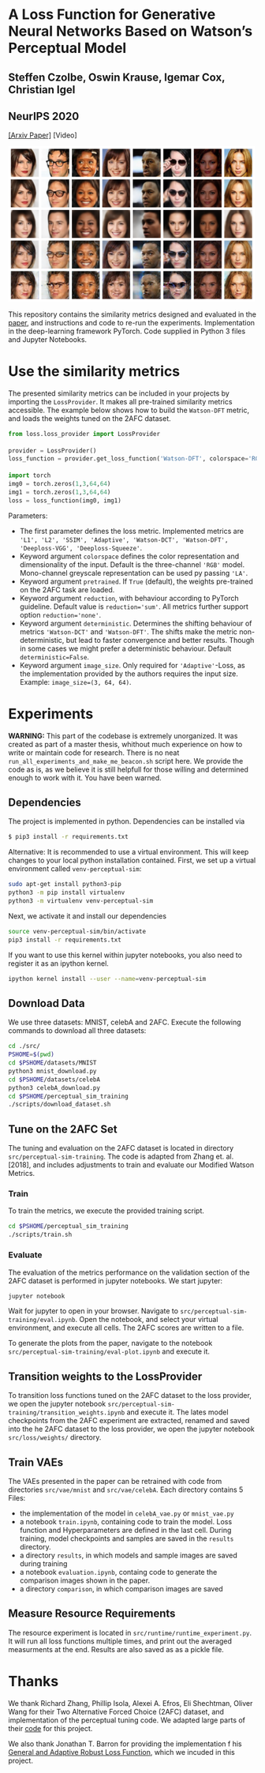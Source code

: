 # A Loss Function for Generative Neural Networks Based on Watson’s Perceptual Model

## Steffen Czolbe, Oswin Krause, Igemar Cox, Christian Igel
## NeurIPS 2020

[[Arxiv Paper]](https://arxiv.org/abs/2006.15057) [Video]

<img src='./img/titleimage.png' width=500>

This repository contains the similarity metrics designed and evaluated in the [paper](https://arxiv.org/abs/2006.15057), and instructions and code to re-run the experiments. Implementation in the deep-learning framework PyTorch. Code supplied in Python 3 files and Jupyter Notebooks.

# Use the similarity metrics

The presented similarity metrics can be included in your projects by importing the ``LossProvider``. It makes all pre-trained similarity metrics accessible. The example below shows how to build the ``Watson-DFT`` metric, and loads the weights tuned on the 2AFC dataset. 

```python
from loss.loss_provider import LossProvider

provider = LossProvider()
loss_function = provider.get_loss_function('Watson-DFT', colorspace='RGB', pretrained=True, reduction='sum')

import torch
img0 = torch.zeros(1,3,64,64)
img1 = torch.zeros(1,3,64,64)
loss = loss_function(img0, img1)
```

Parameters:

* The first parameter defines the loss metric. Implemented metrics are ``'L1', 'L2', 'SSIM', 'Adaptive', 'Watson-DCT', 'Watson-DFT', 'Deeploss-VGG', 'Deeploss-Squeeze'``. 
* Keyword argument ``colorspace`` defines the color representation and dimensionality of the input. Default is the three-channel ``'RGB'`` model. Mono-channel greyscale representation can be used py passing ``'LA'``. 
* Keyword argument ``pretrained``. If `True` (default), the weights pre-trained on the 2AFC task are loaded.
* Keyword argument ``reduction``, with behaviour according to PyTorch guideline. Default value is ``reduction='sum'``. All metrics further support option ``reduction='none'``.
* Keyword argument ``deterministic``. Determines the shifting behaviour of metrics ``'Watson-DCT'`` and ``'Watson-DFT'``. The shifts make the metric non-deterministic, but lead to faster convergence and better results. Though in some cases we might prefer a deterministic behaviour. Default ``deterministic=False``.
* Keyword argument ``image_size``. Only required for `'Adaptive'`-Loss, as the implementation provided by the authors requires the input size. Example: `image_size=(3, 64, 64)`.

# Experiments
**WARNING:** This part of the codebase is extremely unorganized. It was created as part of a master thesis, whithout much experience on how to write or maintain code for research. There is no neat `run_all_experiments_and_make_me_beacon.sh` script here. We provide the code as is, as we believe it is still helpfull for those willing and determined enough to work with it. You have been warned.

## Dependencies
The project is implemented in python. Dependencies can be installed via
```bash
$ pip3 install -r requirements.txt
```
Alternative: It is recommended to use a virtual environment. This will keep changes to your local python installation contained. First, we set up a virtual environment called ``venv-perceptual-sim``:
```bash
sudo apt-get install python3-pip
python3 -m pip install virtualenv
python3 -m virtualenv venv-perceptual-sim
```
Next, we activate it and install our dependencies
```bash
source venv-perceptual-sim/bin/activate
pip3 install -r requirements.txt 
```
If you want to use this kernel within jupyter notebooks, you also need to register it as an ipython kernel.
```bash
ipython kernel install --user --name=venv-perceptual-sim
```

## Download Data
We use three datasets: MNIST, celebA and 2AFC. Execute the following commands to download all three datasets:
```bash
cd ./src/
PSHOME=$(pwd)
cd $PSHOME/datasets/MNIST
python3 mnist_download.py
cd $PSHOME/datasets/celebA
python3 celebA_download.py
cd $PSHOME/perceptual_sim_training
./scripts/download_dataset.sh
```

## Tune on the 2AFC Set
The tuning and evaluation on the 2AFC dataset is located in directory `src/perceptual-sim-training`. The code is adapted from Zhang et. al. [2018], and includes adjustments to train and evaluate our Modified Watson Metrics. 
### Train
To train the metrics, we execute the provided training script.
```bash
cd $PSHOME/perceptual_sim_training
./scripts/train.sh
```

### Evaluate
The evaluation of the metrics performance on the validation section of the 2AFC dataset is performed in jupyter notebooks. We start jupyter:
```bash
jupyter notebook
```
Wait for jupyter to open in your browser. Navigate to ``src/perceptual-sim-training/eval.ipynb``. Open the notebook, and select your virtual environment, and execute all cells. The 2AFC scores are written to a file.

To generate the plots from the paper, navigate to the notebook ``src/perceptual-sim-training/eval-plot.ipynb`` and execute it.

## Transition weights to the LossProvider
To transition loss functions tuned on the 2AFC dataset to the loss provider, we open the jupyter notebook ``src/perceptual-sim-training/transition_weights.ipynb`` and execute it. The lates model checkpoints from the 2AFC experiment are extracted, renamed and saved into the he 2AFC dataset to the loss provider, we open the jupyter notebook ``src/loss/weights/`` directory.

## Train VAEs
The VAEs presented in the paper can be retrained with code from directories ``src/vae/mnist`` and ``src/vae/celebA``. Each directory contains 5 Files:
* the implementation of the model in `celebA_vae.py` or `mnist_vae.py` 
* a notebook  `train.ipynb`, containing code to train the model. Loss function and Hyperparameters are defined in the last cell. During training, model checkpoints and samples are saved in the `results` directory.
* a directory `results`, in which models and sample images are saved during training
* a notebook `evaluation.ipynb`, containg code to generate the comparison images shown in the paper.
* a directory `comparison`, in which comparison images are saved


## Measure Resource Requirements
The resource experiment is located in `src/runtime/runtime_experiment.py`. It will run all loss functions multiple times, and print out the averaged measurments at the end. Results are also saved as as a pickle file.

# Thanks
We thank Richard Zhang, Phillip Isola, Alexei A. Efros, Eli Shechtman, Oliver Wang for their Two Alternative Forced Choice (2AFC) dataset, and implementation of the perceptual tuning code. We adapted large parts of their [code](https://github.com/richzhang/PerceptualSimilarity) for this project.

We also thank Jonathan T. Barron for providing the implementation f his [General and Adaptive Robust Loss Function](https://github.com/jonbarron/robust_loss_pytorch), which we incuded in this project.



